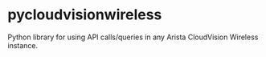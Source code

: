 # pycloudvisionwireless
Python library for using API calls/queries in any Arista CloudVision Wireless instance.
